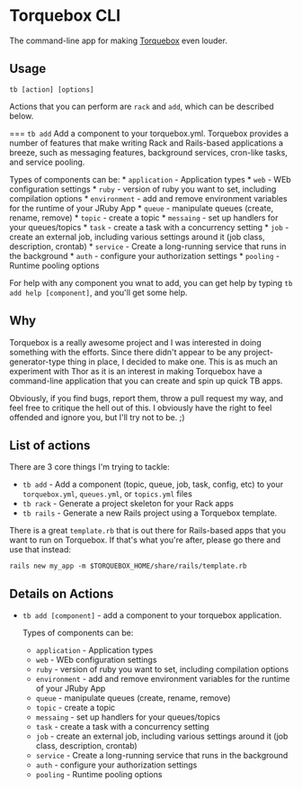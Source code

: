 Torquebox CLI
=============
The command-line app for making [Torquebox][1] even louder.

Usage
-----

    tb [action] [options]

Actions that you can perform are `rack` and `add`, which can be described
below.

=== `tb add`
Add a component to your torquebox.yml.  Torquebox provides a number of features
that make writing Rack and Rails-based applications a breeze, such as messaging
features, background services, cron-like tasks, and service pooling.

  Types of components can be:
    * `application` - Application types
    * `web` - WEb configuration settings
    * `ruby` - version of ruby you want to set, including compilation options
    * `environment` - add and remove environment variables for the runtime of
      your JRuby App
    * `queue` - manipulate queues (create, rename, remove)
    * `topic` - create a topic
    * `messaing` - set up handlers for your queues/topics
    * `task` - create a task with a concurrency setting
    * `job` - create an external job, including various settings around it
      (job class, description, crontab)
    * `service` - Create a long-running service that runs in the background
    * `auth` - configure your authorization settings
    * `pooling` - Runtime pooling options

For help with any component you wnat to add, you can get help by typing `tb add
help [component]`, and you'll get some help.

Why
---
Torquebox is a really awesome project and I was interested in doing something
with the efforts.  Since there didn't appear to be any project-generator-type
thing in place, I decided to make one.  This is as much an experiment with
Thor as it is an interest in making Torquebox have a command-line application
that you can create and spin up quick TB apps.

Obviously, if you find bugs, report them, throw a pull request my way, and
feel free to critique the hell out of this.  I obviously have the right to
feel offended and ignore you, but I'll try not to be. ;)

List of actions
---------------
There are 3 core things I'm trying to tackle:

  * `tb add` - Add a component (topic, queue, job, task, config, etc) to your
    `torquebox.yml`, `queues.yml`, or `topics.yml` files
  * `tb rack` - Generate a project skeleton for your Rack apps
  * `tb rails` - Generate a new Rails project using a Torquebox template.

There is a great `template.rb` that is out there for Rails-based apps that you
want to run on Torquebox.  If that's what you're after, please go there and use
that instead:

    rails new my_app -m $TORQUEBOX_HOME/share/rails/template.rb

Details on Actions
------------------
  * `tb add [component]` - add a component to your torquebox application.

    Types of components can be:
      * `application` - Application types
      * `web` - WEb configuration settings
      * `ruby` - version of ruby you want to set, including compilation options
      * `environment` - add and remove environment variables for the runtime of
      	your JRuby App
      * `queue` - manipulate queues (create, rename, remove)
      * `topic` - create a topic
      * `messaing` - set up handlers for your queues/topics
      * `task` - create a task with a concurrency setting
      * `job` - create an external job, including various settings around it
      	(job class, description, crontab)
      * `service` - Create a long-running service that runs in the background
      * `auth` - configure your authorization settings
      * `pooling` - Runtime pooling options


[1]: http://www.torquebox.org/
